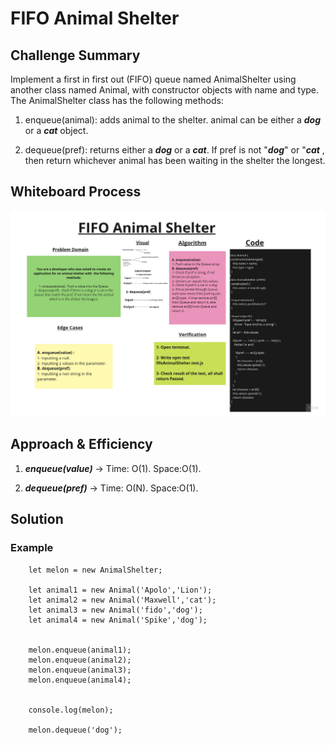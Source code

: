 # FIFO Animal Shelter

## Challenge Summary

Implement a first in first out (FIFO) queue named AnimalShelter using another class named Animal, with constructor objects with name and type. The AnimalShelter class has the following methods:

1. enqueue(animal): adds animal to the shelter. animal can be either a ***dog*** or a ***cat*** object.

2. dequeue(pref): returns either a ***dog*** or a ***cat***. If pref is not "***dog***" or "***cat*** , then return whichever animal has been waiting in the shelter the longest.

## Whiteboard Process

![Whiteboard](./FIFO-Animal-Shelter-Whiteboard.jpg)

## Approach & Efficiency

1. ***enqueue(value)*** ->  Time: O(1).
                            Space:O(1).

2. ***dequeue(pref)*** ->   Time: O(N).
                            Space:O(1).

## Solution

### Example

        let melon = new AnimalShelter;

        let animal1 = new Animal('Apolo','Lion');
        let animal2 = new Animal('Maxwell','cat');
        let animal3 = new Animal('fido','dog');
        let animal4 = new Animal('Spike','dog');


        melon.enqueue(animal1);
        melon.enqueue(animal2);
        melon.enqueue(animal3);
        melon.enqueue(animal4);


        console.log(melon);

        melon.dequeue('dog');
